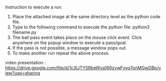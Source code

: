 Instruction to execute a run.

1. Place the attached image at the same directory level as the python code file.
2. Type to the following command to execute the python file:
	python3 filename.py
3. The ball pass event takes place on the mouse click event. Click anywhere on the popup window to execute a pass/goal.
4. If the pass is not possible, a message window pops out.
5. To make another run repeat the above process.


video presentation : https://drive.google.com/file/d/1c3lJTY5RbeWva169zywFyvq7pnMGwDBp/view?usp=sharing
